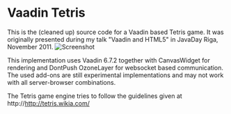 Vaadin Tetris
=============

This is the (cleaned up) source code for a Vaadin based Tetris game. It was originally presented during my talk "Vaadin and HTML5" in JavaDay Riga, November 2011.
![Screenshot](https://github.com/samie/JavaDayRiga2011/raw/60f157a842f8473f45f5436c1890da1aafc73779/vaadin-tetris-javadayriga2011.png)

This implementation uses Vaadin 6.7.2 together with CanvasWidget for rendering and DontPush OzoneLayer for websocket based communication. The used add-ons are still experimental 
implementations and may not work with all server-browser combinations. 

The Tetris game engine tries to follow the guidelines given at  http://http://tetris.wikia.com/

